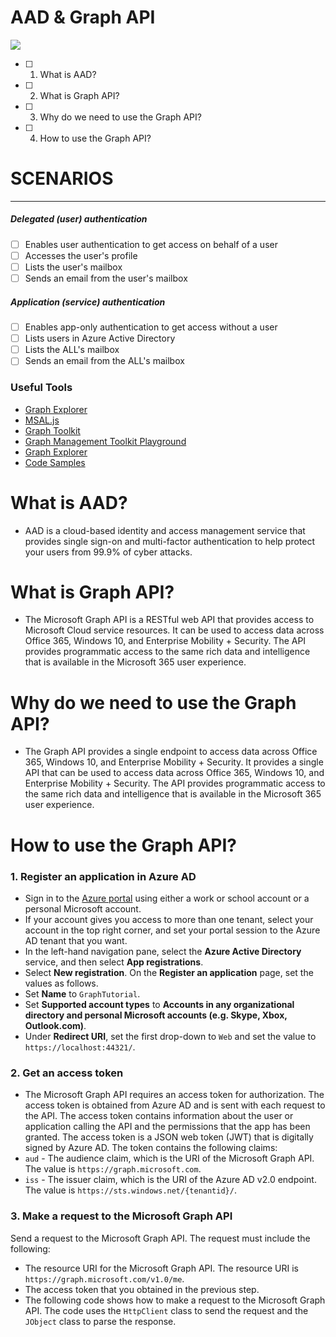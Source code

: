 # AAD & Graph API


<img src="https://learn.microsoft.com/en-us/graph/images/microsoft-graph.png" >

- [ ] 1. What is AAD?
- [ ] 2. What is Graph API?
- [ ] 3. Why do we need to use the Graph API?
- [ ] 4. How to use the Graph API?

 
    
    
    
    


# SCENARIOS
----------------
##### Delegated (user) authentication
- [ ] Enables user authentication to get access on behalf of a user
- [ ] Accesses the user's profile
- [ ] Lists the user's mailbox
- [ ] Sends an email from the user's mailbox

##### Application (service) authentication
- [ ] Enables app-only authentication to get access without a user
- [ ] Lists users in Azure Active Directory  
- [ ] Lists the ALL's mailbox
- [ ] Sends an email from the ALL's mailbox

### Useful Tools
- [Graph Explorer](https://developer.microsoft.com/graph/graph-explorer/)
- [MSAL.js](https://github.com/AzureAD/microsoft-authentication-library-for-js/)
- [Graph Toolkit](https://docs.microsoft.com/en-us/graph/toolkit/overview)
- [Graph Management Toolkit Playground](https://mgt.dev/)
- [Graph Explorer](https://developer.microsoft.com/graph/graph-explorer/)
 - [Code Samples](https://github.com/AzureAD/microsoft-authentication-library-for-js/tree/dev/samples/msal-browser-samples/ChromiumExtensionSample)
# What is AAD?
- AAD is a cloud-based identity and access management service that provides single sign-on and multi-factor authentication to help protect your users from 99.9% of cyber attacks.

# What is Graph API?
- The Microsoft Graph API is a RESTful web API that provides access to Microsoft Cloud service resources. It can be used to access data across Office 365, Windows 10, and Enterprise Mobility + Security. The API provides programmatic access to the same rich data and intelligence that is available in the Microsoft 365 user experience.

 
 # Why do we need to use the Graph API?
- The Graph API provides a single endpoint to access data across Office 365, Windows 10, and Enterprise Mobility + Security. It provides a single API that can be used to access data across Office 365, Windows 10, and Enterprise Mobility + Security. The API provides programmatic access to the same rich data and intelligence that is available in the Microsoft 365 user experience.


# How to use the Graph API?
### 1. Register an application in Azure AD
- Sign in to the [Azure portal](https://portal.azure.com) using either a work or school account or a personal Microsoft account.
- If your account gives you access to more than one tenant, select your account in the top right corner, and set your portal session to the Azure AD tenant that you want.
- In the left-hand navigation pane, select the **Azure Active Directory** service, and then select **App registrations**.
- Select **New registration**. On the **Register an application** page, set the values as follows.
- Set **Name** to `GraphTutorial`.
- Set **Supported account types** to **Accounts in any organizational directory and personal Microsoft accounts (e.g. Skype, Xbox, Outlook.com)**.
- Under **Redirect URI**, set the first drop-down to `Web` and set the value to `https://localhost:44321/`.

### 2. Get an access token
- The Microsoft Graph API requires an access token for authorization. The access token is obtained from Azure AD and is sent with each request to the API. The access token contains information about the user or application calling the API and the permissions that the app has been granted. The access token is a JSON web token (JWT) that is digitally signed by Azure AD. The token contains the following claims:
- `aud` - The audience claim, which is the URI of the Microsoft Graph API. The value is `https://graph.microsoft.com`.
- `iss` - The issuer claim, which is the URI of the Azure AD v2.0 endpoint. The value is `https://sts.windows.net/{tenantid}/`.

### 3. Make a request to the Microsoft Graph API
Send a request to the Microsoft Graph API. The request must include the following:
- The resource URI for the Microsoft Graph API. The resource URI is `https://graph.microsoft.com/v1.0/me`.
- The access token that you obtained in the previous step.
- The following code shows how to make a request to the Microsoft Graph API. The code uses the `HttpClient` class to send the request and the `JObject` class to parse the response.
